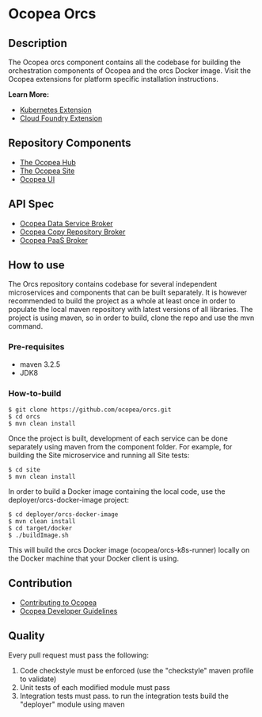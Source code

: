 # Ocopea Orcs

## Description

The Ocopea orcs component contains all the codebase for building the orchestration components of Ocopea and 
the orcs Docker image.
Visit the Ocopea extensions for platform specific installation instructions.

**Learn More:**

* [Kubernetes Extension](https://github.com/ocopea/kubernetes)
* [Cloud Foundry Extension](https://github.com/ocopea/cloudfoundry)

## Repository Components

- [The Ocopea Hub](https://github.com/ocopea/orcs/tree/master/hub)
- [The Ocopea Site](https://github.com/ocopea/orcs/tree/master/site)
- [Ocopea UI](https://github.com/ocopea/orcs/tree/master/ui)

## API Spec
- [Ocopea Data Service Broker](https://github.com/ocopea/orcs/tree/master/dsb)
- [Ocopea Copy Repository Broker](https://github.com/ocopea/orcs/tree/master/crb)
- [Ocopea PaaS Broker](https://github.com/ocopea/orcs/tree/master/psb)

## How to use

The Orcs repository contains codebase for several independent microservices and components that can be built separately.
It is however recommended to build the project as a whole at least once in order to populate the local maven repository
with latest versions of all libraries.
The project is using maven, so in order to build, clone the repo and use the mvn command.

### Pre-requisites
- maven 3.2.5
- JDK8

### How-to-build
```
$ git clone https://github.com/ocopea/orcs.git
$ cd orcs
$ mvn clean install
```
Once the project is built, development of each service can be done separately using maven from the component folder.
For example, for building the Site microservice and running all Site tests:

```
$ cd site
$ mvn clean install
```

In order to build a Docker image containing the local code, use the deployer/orcs-docker-image project:

```
$ cd deployer/orcs-docker-image
$ mvn clean install
$ cd target/docker
$ ./buildImage.sh
```

This will build the orcs Docker image (ocopea/orcs-k8s-runner) locally on the Docker machine that your 
Docker client is using.


## Contribution

* [Contributing to Ocopea](https://github.com/ocopea/documentation/blob/master/docs/contributing.md)
* [Ocopea Developer Guidelines](https://github.com/ocopea/documentation/blob/master/docs/guidelines.md)

## Quality

Every pull request must pass the following:
1) Code checkstyle must be enforced (use the "checkstyle" maven profile to validate)
2) Unit tests of each modified module must pass
3) Integration tests must pass. to run the integration tests build the "deployer" module using maven
